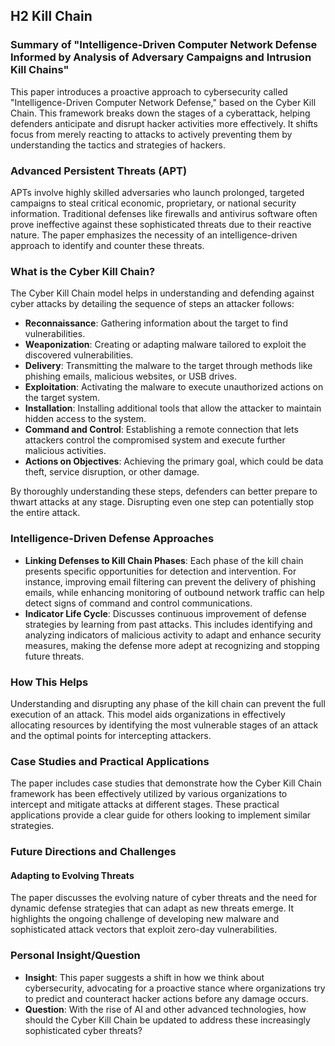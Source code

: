 ## H2 Kill Chain

### Summary of "Intelligence-Driven Computer Network Defense Informed by Analysis of Adversary Campaigns and Intrusion Kill Chains"
This paper introduces a proactive approach to cybersecurity called "Intelligence-Driven Computer Network Defense," based on the Cyber Kill Chain. This framework breaks down the stages of a cyberattack, helping defenders anticipate and disrupt hacker activities more effectively. It shifts focus from merely reacting to attacks to actively preventing them by understanding the tactics and strategies of hackers.

### Advanced Persistent Threats (APT)
APTs involve highly skilled adversaries who launch prolonged, targeted campaigns to steal critical economic, proprietary, or national security information. Traditional defenses like firewalls and antivirus software often prove ineffective against these sophisticated threats due to their reactive nature. The paper emphasizes the necessity of an intelligence-driven approach to identify and counter these threats.

### What is the Cyber Kill Chain?
The Cyber Kill Chain model helps in understanding and defending against cyber attacks by detailing the sequence of steps an attacker follows:
- **Reconnaissance**: Gathering information about the target to find vulnerabilities.
- **Weaponization**: Creating or adapting malware tailored to exploit the discovered vulnerabilities.
- **Delivery**: Transmitting the malware to the target through methods like phishing emails, malicious websites, or USB drives.
- **Exploitation**: Activating the malware to execute unauthorized actions on the target system.
- **Installation**: Installing additional tools that allow the attacker to maintain hidden access to the system.
- **Command and Control**: Establishing a remote connection that lets attackers control the compromised system and execute further malicious activities.
- **Actions on Objectives**: Achieving the primary goal, which could be data theft, service disruption, or other damage.

By thoroughly understanding these steps, defenders can better prepare to thwart attacks at any stage. Disrupting even one step can potentially stop the entire attack.

### Intelligence-Driven Defense Approaches
- **Linking Defenses to Kill Chain Phases**: Each phase of the kill chain presents specific opportunities for detection and intervention. For instance, improving email filtering can prevent the delivery of phishing emails, while enhancing monitoring of outbound network traffic can help detect signs of command and control communications.
- **Indicator Life Cycle**: Discusses continuous improvement of defense strategies by learning from past attacks. This includes identifying and analyzing indicators of malicious activity to adapt and enhance security measures, making the defense more adept at recognizing and stopping future threats.

### How This Helps
Understanding and disrupting any phase of the kill chain can prevent the full execution of an attack. This model aids organizations in effectively allocating resources by identifying the most vulnerable stages of an attack and the optimal points for intercepting attackers.

### Case Studies and Practical Applications
The paper includes case studies that demonstrate how the Cyber Kill Chain framework has been effectively utilized by various organizations to intercept and mitigate attacks at different stages. These practical applications provide a clear guide for others looking to implement similar strategies.

### Future Directions and Challenges
#### Adapting to Evolving Threats
The paper discusses the evolving nature of cyber threats and the need for dynamic defense strategies that can adapt as new threats emerge. It highlights the ongoing challenge of developing new malware and sophisticated attack vectors that exploit zero-day vulnerabilities.

### Personal Insight/Question
- **Insight**: This paper suggests a shift in how we think about cybersecurity, advocating for a proactive stance where organizations try to predict and counteract hacker actions before any damage occurs.
- **Question**: With the rise of AI and other advanced technologies, how should the Cyber Kill Chain be updated to address these increasingly sophisticated cyber threats?

